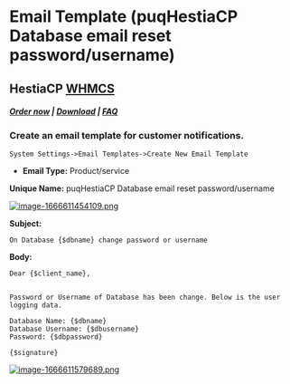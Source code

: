 # Email Template (puqHestiaCP Database email reset password/username)

## HestiaCP **[WHMCS](https://puqcloud.com/link.php?id=77)**

##### [Order now](https://puqcloud.com/index.php?rp=/store/whmcs-module-hestiacp) | [Download](https://download.puqcloud.com/WHMCS/servers/PUQ_WHMCS-HestiaCP/) | [FAQ](https://faq.puqcloud.com/) 

### Create an email template for customer notifications.

```
System Settings->Email Templates->Create New Email Template
```

- **Email Type:** Product/service

**Unique Name:** puqHestiaCP Database email reset password/username

[![image-1666611454109.png](https://doc.puq.info/uploads/images/gallery/2022-10/scaled-1680-/image-1666611454109.png)](https://doc.puq.info/uploads/images/gallery/2022-10/image-1666611454109.png)

**Subject:**

```
On Database {$dbname} change password or username
```

**Body:**

```
Dear {$client_name},


Password or Username of Database has been change. Below is the user logging data.

Database Name: {$dbname}
Database Username: {$dbusername}
Password: {$dbpassword}

{$signature}
```

[![image-1666611579689.png](https://doc.puq.info/uploads/images/gallery/2022-10/scaled-1680-/image-1666611579689.png)](https://doc.puq.info/uploads/images/gallery/2022-10/image-1666611579689.png)
